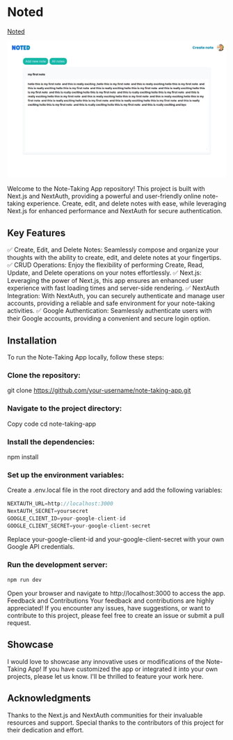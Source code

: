 
# Noted

 <a href='http://tobenoted.vercel.app' target='_blank' >Noted</a>
 
![Note-Taking App](public/images/Noted.png)

Welcome to the Note-Taking App repository! This project is built with Next.js and NextAuth, providing a powerful and user-friendly online note-taking experience. Create, edit, and delete notes with ease, while leveraging Next.js for enhanced performance and NextAuth for secure authentication.

## Key Features

✅ Create, Edit, and Delete Notes: Seamlessly compose and organize your thoughts with the ability to create, edit, and delete notes at your fingertips.
✅ CRUD Operations: Enjoy the flexibility of performing Create, Read, Update, and Delete operations on your notes effortlessly.
✅ Next.js: Leveraging the power of Next.js, this app ensures an enhanced user experience with fast loading times and server-side rendering.
✅ NextAuth Integration: With NextAuth, you can securely authenticate and manage user accounts, providing a reliable and safe environment for your note-taking activities.
✅ Google Authentication: Seamlessly authenticate users with their Google accounts, providing a convenient and secure login option.

## Installation

To run the Note-Taking App locally, follow these steps:

### Clone the repository:

git clone https://github.com/your-username/note-taking-app.git

### Navigate to the project directory:

Copy code
cd note-taking-app

### Install the dependencies:
npm install

### Set up the environment variables:
Create a .env.local file in the root directory and add the following variables:

```js
NEXTAUTH_URL=http://localhost:3000
NextAUTH_SECRET=yoursecret
GOOGLE_CLIENT_ID=your-google-client-id
GOOGLE_CLIENT_SECRET=your-google-client-secret
```
Replace your-google-client-id and your-google-client-secret with your own Google API credentials.

### Run the development server:
```bash
npm run dev
```
Open your browser and navigate to http://localhost:3000 to access the app.
Feedback and Contributions
Your feedback and contributions are highly appreciated! If you encounter any issues, have suggestions, or want to contribute to this project, please feel free to create an issue or submit a pull request.

## Showcase
I would love to showcase any innovative uses or modifications of the Note-Taking App! If you have customized the app or integrated it into your own projects, please let us know. I'll be thrilled to feature your work here.

## Acknowledgments
Thanks to the Next.js and NextAuth communities for their invaluable resources and support.
Special thanks to the contributors of this project for their dedication and effort.
